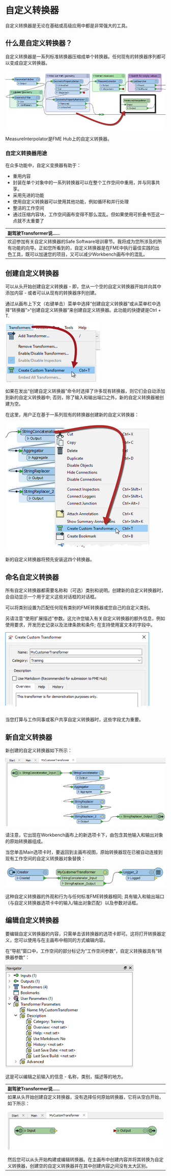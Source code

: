# 自定义转换器

自定义转换器是无论在基础或高级应用中都是非常强大的工具。

## 什么是自定义转换器？

自定义转换器是一系列标准转换器压缩成单个转换器。任何现有的转换器序列都可以变成自定义转换器。

[![](../.gitbook/assets/img5.001.customtransformer.png)](https://github.com/safesoftware/FMETraining/blob/Desktop-Advanced-2018/DesktopAdvanced5CustomTransformers/Images/Img5.001.CustomTransformer.png)

MeasureInterpolator是FME Hub上的自定义转换器。

### 自定义转换器用途

在众多功能中，自定义变换器有助于：

* 重用内容
* 封装在单个对象中的一系列转换器可以在整个工作空间中重用，并与同事共享。
* 采用先进的功能
* 使用自定义转换器可以使用其他功能，例如循环和并行处理
* 整洁的工作空间
* 通过压缩内容块，工作空间画布变得不那么混乱。但如果使用可折叠书签这一点就不太重要了

|  副驾驶Transformer说...... |
| :--- |
|  欢迎参加有关自定义转换器的Safe Software培训章节。我将成为您所涉及的所有功能的向导。正如您所看到的，自定义转换器是在FME中执行最佳实践的出色工具，既可以加速您的项目，又可以减少Workbench画布中的混乱。 |

## 创建自定义转换器

可以从头开始创建自定义转换器 - 即，您从一个空的自定义转换器开始并向其中添加内容 - 或者可以从现有的转换器序列创建。

通过从画布上下文（右键单击）菜单中选择“创建自定义转换器”或从菜单栏中选择“转换器”&gt;“创建自定义转换器”来创建自定义转换器。此功能的快捷键是Ctrl + T.

[![](../.gitbook/assets/img5.002.customtransformermenubar.png)](https://github.com/safesoftware/FMETraining/blob/Desktop-Advanced-2018/DesktopAdvanced5CustomTransformers/Images/Img5.002.CustomTransformerMenubar.png)

如果在发出“创建自定义转换器”命令时选择了许多现有转换器，则它们会自动添加到新的自定义转换器中; 否则，除了输入和输出端口之外，新的自定义转换器被创建为空。

在这里，用户正在基于一系列现有的转换器创建新的自定义转换器：

[![](../.gitbook/assets/img5.003.customtransformercontextmenu.png)](https://github.com/safesoftware/FMETraining/blob/Desktop-Advanced-2018/DesktopAdvanced5CustomTransformers/Images/Img5.003.CustomTransformerContextMenu.png)

新的自定义转换器将预先安装这四个转换器。

## 命名自定义转换器

所有自定义转换器都需要名称和（可选）类别和说明。创建新的自定义转换器时，会自动显示一个用于定义这些对话框的对话框。

可以将类别设置为匹配任何现有类别的FME转换器或您自己的自定义类别。

另请注意“使用扩展描述”参数。这允许您输入有关自定义转换器的额外信息，例如使用要求，开发历史记录以及法律条款和条件; 在支持使用富文本的字段中。

[![](../.gitbook/assets/img5.004.customtransformernaming.png)](https://github.com/safesoftware/FMETraining/blob/Desktop-Advanced-2018/DesktopAdvanced5CustomTransformers/Images/Img5.004.CustomTransformerNaming.png)

当您打算与工作同事或客户共享自定义转换器时，这些字段尤为重要。

## 新自定义转换器

新创建的自定义转换器如下所示：

[![](../.gitbook/assets/img5.005.newcustomtransformer.png)](https://github.com/safesoftware/FMETraining/blob/Desktop-Advanced-2018/DesktopAdvanced5CustomTransformers/Images/Img5.005.NewCustomTransformer.png)

请注意，它出现在Workbench画布上的新选项卡下，由包含其他输入和输出对象的原始转换器组成。

当您单击Main选项卡时，要返回到主画布视图，原始转换器现在已被自动连接到现有工作空间的自定义转换器对象替换：

[![](../.gitbook/assets/img5.006.customtransformeroncanvas.png)](https://github.com/safesoftware/FMETraining/blob/Desktop-Advanced-2018/DesktopAdvanced5CustomTransformers/Images/Img5.006.CustomTransformeronCanvas.png)

这种自定义转换器的外观和行为与任何标准FME转换器相同; 具有输入和输出端口（与自定义转换器选项卡中的输入/输出对象匹配）以及参数对话框。

## 编辑自定义转换器

要编辑自定义转换器的内容，只需单击该转换器的选项卡即可。这将打开转换器定义，您可以使用与在主画布中相同的方式编辑内容。

在“导航”窗口中，工作空间的部分标记为“工作空间参数”，自定义转换器具有“转换器参数”：

[![](../.gitbook/assets/img5.007.customtransformernavwindow.png)](https://github.com/safesoftware/FMETraining/blob/Desktop-Advanced-2018/DesktopAdvanced5CustomTransformers/Images/Img5.007.CustomTransformerNavWindow.png)

这是可以编辑之前输入的信息 - 名称，类别，描述等的地方。

|  副驾驶Transformer说...... |
| :--- |
|  如果从头开始创建自定义转换器，没有选择任何原始转换器，它将从空白开始，如下所示： <br><br>[![](../.gitbook/assets/img5.008.newcustomtransformerempty.png)](https://github.com/safesoftware/FMETraining/blob/Desktop-Advanced-2018/DesktopAdvanced5CustomTransformers/Images/Img5.008.NewCustomTransformerEmpty.png) <br><br>然后您可以从头开始构建或编辑转换器。在主画布中创建内容并将其转换为自定义转换器，创建空的自定义转换器并在其中创建内容之间没有太大区别。    |

